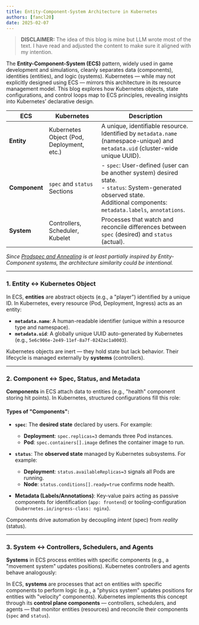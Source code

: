 ```yaml
---
title: Entity-Component-System Architecture in Kubernetes
authors: [fancl20]
date: 2025-02-07
---
```


> **DISCLAIMER:** The idea of this blog is mine but LLM wrote most of the text. I have read and adjusted the content to make sure it aligned with my intention.

The **Entity-Component-System (ECS)** pattern, widely used in game development and simulations, cleanly separates data (components), identities (entities), and logic (systems). Kubernetes — while may not explicitly designed using ECS — mirrors this architecture in its resource management model. This blog explores how Kubernetes objects, state configurations, and control loops map to ECS principles, revealing insights into Kubernetes’ declarative design.

| **ECS**           | **Kubernetes**              | **Description**                                                                                              |
|---------------------------|-----------------------------------------|--------------------------------------------------------------------------------------------------------------|
| **Entity**                 | Kubernetes Object (Pod, Deployment, etc.) | A unique, identifiable resource. Identified by `metadata.name` (namespace-unique) and `metadata.uid` (cluster-wide unique UUID). |
| **Component**              | `spec` and `status` Sections          | - `spec`: User-defined (user can be another system) desired state. <br> - `status`: System-generated observed state. <br> Additional components: `metadata.labels`, `annotations`. |
| **System**                 | Controllers, Scheduler, Kubelet       | Processes that watch and reconcile differences between `spec` (desired) and `status` (actual).               |

*Since [Prodspec and Annealing](https://www.usenix.org/publications/loginonline/prodspec-and-annealing-intent-based-actuation-google-production) is at least partially inspired by Entity-Component systems, the architecture similarity could be intentional.*

---

### 1. Entity ↔ Kubernetes Object
In ECS, **entities** are abstract objects (e.g., a "player") identified by a unique ID. In Kubernetes, every resource (Pod, Deployment, Ingress) acts as an entity:
- **`metadata.name`**: A human-readable identifier (unique within a resource type and namespace).
- **`metadata.uid`**: A globally unique UUID auto-generated by Kubernetes (e.g., `5e6c906e-2e49-11ef-8a7f-0242ac1a0003`).

Kubernetes objects are inert — they hold state but lack behavior. Their lifecycle is managed externally by **systems** (controllers).

---

### 2. Component ↔ Spec, Status, and Metadata
**Components** in ECS attach data to entities (e.g., "health" component storing hit points). In Kubernetes, structured configurations fill this role:

#### Types of "Components":
- **`spec`**:
  The **desired state** declared by users. For example:
  - **Deployment**: `spec.replicas=3` demands three Pod instances.
  - **Pod**: `spec.containers[].image` defines the container image to run.

- **`status`**:
  The **observed state** managed by Kubernetes subsystems. For example:
  - **Deployment**: `status.availableReplicas=3` signals all Pods are running.
  - **Node**: `status.conditions[].ready=true` confirms node health.

- **Metadata (Labels/Annotations)**:
  Key-value pairs acting as passive components for identification (`app: frontend`) or tooling-configuration (`kubernetes.io/ingress-class: nginx`).

Components drive automation by decoupling *intent* (spec) from *reality* (status).

---

### 3. System ↔ Controllers, Schedulers, and Agents
**Systems** in ECS process entities with specific components (e.g., a "movement system" updates positions). Kubernetes controllers and agents behave analogously:

In ECS, **systems** are processes that act on entities with specific components to perform logic (e.g., a "physics system" updates positions for entities with "velocity" components). Kubernetes implements this concept through its **control plane components** — controllers, schedulers, and agents — that monitor entities (resources) and reconcile their components (`spec` and `status`).